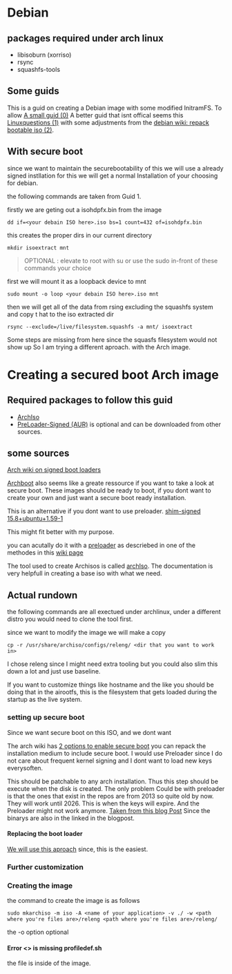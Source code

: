# Debian 


## packages required under arch linux 

- libisoburn (xorriso)
- rsync
- squashfs-tools
## Some guids 

This is a guid on creating a Debian image with some modified InitramFS. To allow
[A small guid (0)](https://d-i.debian.org/doc/internals/ch04.html)
A better guid that isnt offical seems this [Linuxquestions (1)](https://www.linuxquestions.org/questions/debian-26/tutorial-creating-a-custom-bootable-debian-live-iso-4175705804/)
with some adjustments from the [debian wiki: repack bootable iso (2)](https://wiki.debian.org/RepackBootableISO). 

## With secure boot

since we want to maintain the securebootability of this we will use a already signed instllation for this we will get a normal Installation of your choosing for debian.

the following commands are taken from Guid 1.

firstly we are geting out a isohdpfx.bin from the image 
```shell
dd if=<your debain ISO here>.iso bs=1 count=432 of=isohdpfx.bin
```

this creates the proper dirs in our current directory 
```shell
mkdir isoextract mnt
```

>OPTIONAL : 
> elevate to root with su or use the sudo in-front of these commands your choice

 
first we will mount it as a loopback device to mnt 
```shell
sudo mount -o loop <your debain ISO here>.iso mnt
```
then we will get all of the data from rsing excluding the squashfs system and copy t hat to the iso extracted dir 
```shell
rsync --exclude=/live/filesystem.squashfs -a mnt/ isoextract
```

Some steps are missing from here since the squasfs filesystem would not show up So I am trying a different aproach. with the Arch image. 
# Creating a secured boot Arch image


## Required packages to follow this guid 

- [ArchIso](https://archlinux.org/packages/extra/any/archiso/)
- [PreLoader-Signed (AUR)](https://aur.archlinux.org/packages/preloader-signed) is optional and can be downloaded from other sources. 

## some sources

[Arch wiki on signed boot loaders](https://wiki.archlinux.org/title/Secure_Boot#Using_a_signed_boot_loader)

[Archboot](https://archboot.com/) also seems like a greate ressource if you want to take a look at secure boot. 
These images should be ready to boot, if you dont want to create your own and just want a secure boot ready installation. 


This is an alternative if you dont want to use preloader. 
[shim-signed 15.8+ubuntu+1.59-1](https://aur.archlinux.org/packages/shim-signed)

This might fit better with my purpose.

you can acutally do it with a  [preloader](https://wiki.archlinux.org/title/Unified_Extensible_Firmware_Interface/Secure_Boot#PreLoader) as descriebed in one of the methodes in this [wiki page](https://wiki.archlinux.org/title/Unified_Extensible_Firmware_Interface/Secure_Boot#ISO_repacking)


The tool used to create Archisos is called [archIso](https://wiki.archlinux.org/title/Archiso). The documentation is very helpfull in creating a base iso with what we need. 



## Actual rundown 

the following commands are all exectued under archlinux, under a different distro you would need to clone the tool first. 

since we want to modify the image we will make a copy 
```shell
cp -r /usr/share/archiso/configs/releng/ <dir that you want to work in>
```
I chose releng since I might need extra tooling but you could also slim this down a lot and just use baseline. 

If you want to customize things like hostname and the like you should be doing that in the airootfs, this is the filesystem that gets loaded during the startup as the live system. 


### setting up secure boot
Since we want secure boot on this ISO, and we dont want

The arch wiki has [2 options to enable secure boot](https://wiki.archlinux.org/title/Unified_Extensible_Firmware_Interface/Secure_Boot#Booting_an_installation_medium) you can repack the installation medium to include secure boot. I would use Preloader since I do not care about frequent kernel signing and I dont want to load new keys everysoften. 

This should be patchable to any arch installation.
Thus this step should be execute when the disk is created. 
The only problem Could be with preloader is that the ones that exist in the repos are from 2013 so quite old by now. They will work until 2026. This is when the keys will expire. And the Preloader might not work anymore. [Taken from this blog Post](https://blog.hansenpartnership.com/linux-foundation-secure-boot-system-released/) Since the binarys are also in the linked in the blogpost.

#### Replacing the boot loader 

[We will use this aproach](https://wiki.archlinux.org/title/Unified_Extensible_Firmware_Interface/Secure_Boot#Replacing_the_boot_loader_with_PreLoader) since, this is the easiest. 


### Further customization 


### Creating the image 

the command to create the image is as follows 

```shell
sudo mkarchiso -m iso -A <name of your application> -v ./ -w <path where you're files are>/releng <path where you're files are>/releng/
```

the -o option optional


#### Error <> is missing profiledef.sh


the file is inside of the image. 
